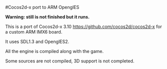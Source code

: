 

#Cocos2d-x port to ARM OpenglES


**Warning: still is not finished but it runs.**

This is a port of Cocos2d-x 3.10 https://github.com/cocos2d/cocos2d-x for a custom ARM IMX6 board.

It uses SDL1.3 and OpenglES2.

All the engine is compiled along with the game.

Some sources are not compiled, 3D support is not completed.



